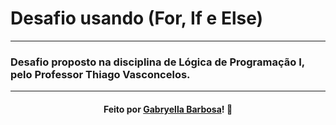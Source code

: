 # Desafio usando (For, If e Else)
---
### Desafio proposto na disciplina de Lógica de Programação I, pelo Professor Thiago Vasconcelos.
---

<h4 align="center">
    Feito por <a href="https://www.linkedin.com/in/gabryella-barbosa-99201421a/" target="_blank">Gabryella Barbosa</a>!
    <g-emoji class="g-emoji" alias="wave" fallback-src="https://github.githubassets.com/images/icons/emoji/unicode/1f44b.png">👋</g-emoji>
</h4>
